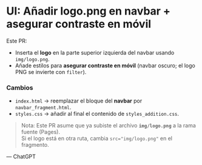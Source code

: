 # UI: Añadir logo.png en navbar + asegurar contraste en móvil

Este PR:
- Inserta el **logo** en la parte superior izquierda del navbar usando `img/logo.png`.
- Añade estilos para **asegurar contraste en móvil** (navbar oscuro; el logo PNG se invierte con `filter`).

### Cambios
- `index.html` → reemplazar el bloque del **navbar** por `navbar_fragment.html`.
- `styles.css` → añadir al final el contenido de `styles_addition.css`.

> Nota: Este PR asume que ya subiste el archivo **`img/logo.png`** a la rama fuente (Pages).  
> Si el logo está en otra ruta, cambia `src="img/logo.png"` en el fragmento.

— ChatGPT
